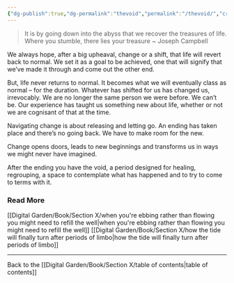 ```yaml
---
{"dg-publish":true,"dg-permalink":"thevoid","permalink":"/thevoid/","created":"","updated":""}
---
```



> It is by going down into the abyss that we recover the treasures of life. Where you stumble, there lies your treasure ~ Joseph Campbell

We always hope, after a big upheaval, change or a shift, that life will revert back to normal. We set it as a goal to be achieved, one that will signify that we’ve made it through and come out the other end.

But, life never returns to normal. It becomes what we will eventually class as normal – for the duration. Whatever has shifted for us has changed us, irrevocably. We are no longer the same person we were before. We can’t be. Our experience has taught us something new about life, whether or not we are cognisant of that at the time.

Navigating change is about releasing and letting go. An ending has taken place and there’s no going back. We have to make room for the new.

Change opens doors, leads to new beginnings and transforms us in ways we might never have imagined.

After the ending you have the void, a period designed for healing, regrouping, a space to contemplate what has happened and to try to come to terms with it.

### Read More

[[Digital Garden/Book/Section X/when you're ebbing rather than flowing you might need to refill the well\|when you're ebbing rather than flowing you might need to refill the well]]
[[Digital Garden/Book/Section X/how the tide will finally turn after periods of limbo\|how the tide will finally turn after periods of limbo]]

---

Back to the [[Digital Garden/Book/Section X/table of contents\|table of contents]]